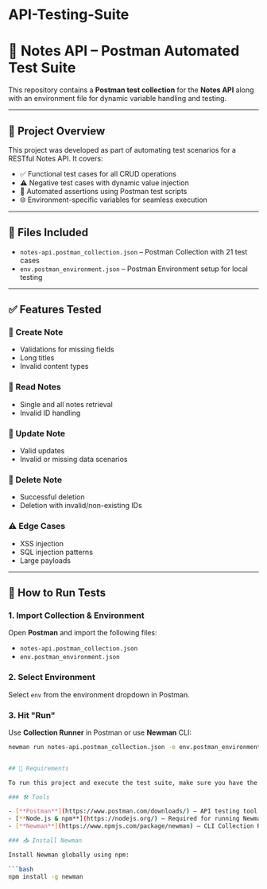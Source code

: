 # API-Testing-Suite
# 📝 Notes API – Postman Automated Test Suite

This repository contains a **Postman test collection** for the **Notes API** along with an environment file for dynamic variable handling and testing.

---

## 🚀 Project Overview

This project was developed as part of automating test scenarios for a RESTful Notes API. It covers:

- ✅ Functional test cases for all CRUD operations  
- ⚠️ Negative test cases with dynamic value injection  
- 🧪 Automated assertions using Postman test scripts  
- 🌐 Environment-specific variables for seamless execution  

---

## 📁 Files Included

- `notes-api.postman_collection.json` – Postman Collection with 21 test cases  
- `env.postman_environment.json` – Postman Environment setup for local testing  

---

## ✅ Features Tested

### 📌 Create Note
- Validations for missing fields  
- Long titles  
- Invalid content types  

### 📌 Read Notes
- Single and all notes retrieval  
- Invalid ID handling  

### 📌 Update Note
- Valid updates  
- Invalid or missing data scenarios  

### 📌 Delete Note
- Successful deletion  
- Deletion with invalid/non-existing IDs  

### ⚠️ Edge Cases
- XSS injection  
- SQL injection patterns  
- Large payloads  

---

## 🧪 How to Run Tests

### 1. Import Collection & Environment

Open **Postman** and import the following files:

- `notes-api.postman_collection.json`  
- `env.postman_environment.json`  

### 2. Select Environment

Select `env` from the environment dropdown in Postman.

### 3. Hit "Run"

Use **Collection Runner** in Postman or use **Newman** CLI:

```bash
newman run notes-api.postman_collection.json -e env.postman_environment.json


## 📌 Requirements

To run this project and execute the test suite, make sure you have the following installed:

### 🛠️ Tools

- [**Postman**](https://www.postman.com/downloads/) – API testing tool (version 10 or higher recommended)
- [**Node.js & npm**](https://nodejs.org/) – Required for running Newman from the command line
- [**Newman**](https://www.npmjs.com/package/newman) – CLI Collection Runner for Postman

### 📥 Install Newman

Install Newman globally using npm:

```bash
npm install -g newman
